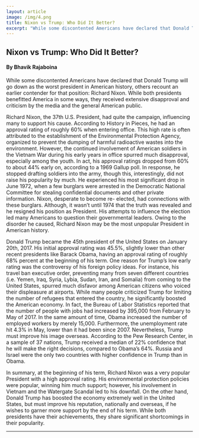 ```yaml
---
layout: article
image: /img/4.png
title: Nixon vs Trump: Who Did It Better?    
excerpt: "While some discontented Americans have declared that Donald Trump will go down as the worst president in American history, others recount an earlier contender for that position: Richard Nixon. While both presidents benefitted America in some ways, they received extensive disapproval and criticism by the media and the general American public."
---
```


<h2>Nixon vs Trump: Who Did It Better? </h2>
<h4>By Bhavik Rajaboina</h4>

While some discontented Americans have declared that Donald Trump will go down as the worst president in American history, others recount an earlier contender for that position: Richard Nixon. While both presidents benefitted America in some ways, they received extensive disapproval and criticism by the media and the general American public. 

Richard Nixon, the 37th U.S. President, had quite the campaign, influencing many to support his cause. According to History in Pieces, he had an approval rating of roughly 60% when entering office. This high rate is often attributed to the establishment of the Environmental Protection Agency, organized to prevent the dumping of harmful radioactive wastes into the environment. However, the continued involvement of American soldiers in the Vietnam War during his early years in office spurred much disapproval, especially among the youth. In act, his approval ratings dropped from 60% to about 44% early on, according to a 1969 Gallup poll. In response, he stopped drafting soldiers into the army, though this, interestingly, did not raise his popularity by much. He experienced his most significant drop in June 1972, when a few burglars were arrested in the Democratic National Committee for stealing confidential documents and other private information. Nixon, desperate to become re- elected, had connections with these burglars. Although, it wasn’t until 1974 that the truth was revealed and he resigned his position as President. His attempts to influence the election led many Americans to question their governmental leaders. Owing to the disorder he caused, Richard Nixon may be the most unpopular President in American history. 

Donald Trump became the 45th president of the United States on January 20th, 2017. His initial approval rating was 45.5%, slightly lower than other recent presidents like Barack Obama, having an approval rating of roughly 68% percent at the beginning of his term. One reason for Trump’s low early rating was the controversy of his foreign policy ideas. For instance, his travel ban executive order, preventing many from seven different countries (i.e. Yemen, Iraq, Syria, Lybia, Sudan, Iran, and Somalia) from coming to the United States, spurred much disfavor among American citizens who voiced their displeasure at airports. While many people criticized Trump for limiting the number of refugees that entered the country, he significantly boosted the American economy. In fact, the Bureau of Labor Statistics reported that the number of people with jobs had increased by 395,000 from February to May of 2017. In the same amount of time, Obama increased the number of employed workers by merely 15,000. Furthermore, the unemployment rate hit 4.3% in May, lower than it had been since 2007. Nevertheless, Trump must improve his image overseas. According to the Pew Research Center, in a sample of 37 nations, Trump received a median of 22% confidence that he will make the right decisions, compared to Obama’s 64%. Russia and Israel were the only two countries with higher confidence in Trump than in Obama. 

In summary, at the beginning of his term, Richard Nixon was a very popular President with a high approval rating. His environmental protection policies were popular, winning him much support; however, his involvement in Vietnam and the Watergate Scandal led to his downfall. On the other hand, Donald Trump has boosted the economy extremely well in the United States, but must improve his reputation, nationally and overseas, if he wishes to garner more support by the end of his term. While both presidents have their achievements, they share significant shortcomings in their popularity. 

<hr style="border-color:#7D7D7D;height:0.5px;">
<h6></h6>
